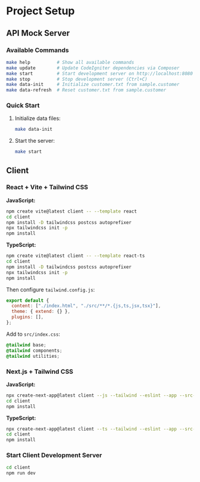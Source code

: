 # Project Setup

## API Mock Server

### Available Commands

```bash
make help          # Show all available commands
make update        # Update CodeIgniter dependencies via Composer
make start         # Start development server on http://localhost:8080
make stop          # Stop development server (Ctrl+C)
make data-init     # Initialize customer.txt from sample.customer
make data-refresh  # Reset customer.txt from sample.customer
```

### Quick Start

1. Initialize data files:

   ```bash
   make data-init
   ```

2. Start the server:
   ```bash
   make start
   ```

## Client

### React + Vite + Tailwind CSS

**JavaScript:**

```bash
npm create vite@latest client -- --template react
cd client
npm install -D tailwindcss postcss autoprefixer
npx tailwindcss init -p
npm install
```

**TypeScript:**

```bash
npm create vite@latest client -- --template react-ts
cd client
npm install -D tailwindcss postcss autoprefixer
npx tailwindcss init -p
npm install
```

Then configure `tailwind.config.js`:

```js
export default {
  content: ["./index.html", "./src/**/*.{js,ts,jsx,tsx}"],
  theme: { extend: {} },
  plugins: [],
};
```

Add to `src/index.css`:

```css
@tailwind base;
@tailwind components;
@tailwind utilities;
```

### Next.js + Tailwind CSS

**JavaScript:**

```bash
npx create-next-app@latest client --js --tailwind --eslint --app --src-dir --import-alias "@/*" --no-turbopack --use-npm
cd client
npm install
```

**TypeScript:**

```bash
npx create-next-app@latest client --ts --tailwind --eslint --app --src-dir --import-alias "@/*" --no-turbopack --use-npm
cd client
npm install
```

### Start Client Development Server

```bash
cd client
npm run dev
```
